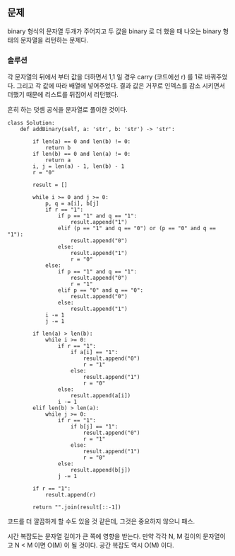 ## 문제
binary 형식의 문자열 두개가 주어지고 두 값을 binary 로 더 했을 때 나오는 binary 형태의 문자열을 리턴하는 문제다.

### 솔루션
각 문자열의 뒤에서 부터 값을 더하면서 1,1 일 경우 carry (코드에선 r) 를 1로 바꿔주었다. 그리고 각 값에 따라 배열에 넣어주었다.
결과 값은 거꾸로 인덱스를 감소 시키면서 더했기 때문에 리스트를 뒤집어서 리턴했다.

흔히 하는 덧셈 공식을 문자열로 풀이한 것이다.

```python3
class Solution:
    def addBinary(self, a: 'str', b: 'str') -> 'str':

        if len(a) == 0 and len(b) != 0:
            return b
        if len(b) == 0 and len(a) != 0:
            return a
        i, j = len(a) - 1, len(b) - 1
        r = "0"

        result = []

        while i >= 0 and j >= 0:
            p, q = a[i], b[j]
            if r == "1":
                if p == "1" and q == "1":
                    result.append("1")
                elif (p == "1" and q == "0") or (p == "0" and q == "1"):
                    result.append("0")
                else:
                    result.append("1")
                    r = "0"
            else:
                if p == "1" and q == "1":
                    result.append("0")
                    r = "1"
                elif p == "0" and q == "0":
                    result.append("0")
                else:
                    result.append("1")
            i -= 1
            j -= 1

        if len(a) > len(b):
            while i >= 0:
                if r == "1":
                    if a[i] == "1":
                        result.append("0")
                        r = "1"
                    else:
                        result.append("1")
                        r = "0"
                else:
                    result.append(a[i])
                i -= 1
        elif len(b) > len(a):
            while j >= 0:
                if r == "1":
                    if b[j] == "1":
                        result.append("0")
                        r = "1"
                    else:
                        result.append("1")
                        r = "0"
                else:
                    result.append(b[j])
                j -= 1

        if r == "1":
            result.append(r)

        return "".join(result[::-1])
```

코드를 더 깔끔하게 할 수도 있을 것 같은데, 그것은 중요하지 않으니 패스.

시간 복잡도는 문자열 길이가 큰 쪽에 영향을 받는다. 만약 각각 N, M 길이의 문자열이고 N < M 이면 O(M) 이 될 것이다.
공간 복잡도 역시 O(M) 이다.